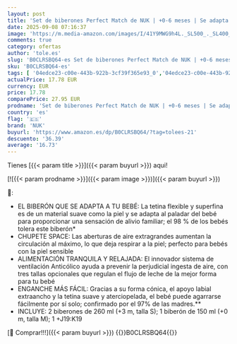 ```yaml
---
layout: post
title: 'Set de biberones Perfect Match de NUK | +0-6 meses | Se adapta al paladar del bebé | 3 biberones anticólico y chupete Space | Sin BPA | Winnie the Pooh de Disney | 4 uds'
date: 2025-09-08 07:16:37
image: 'https://m.media-amazon.com/images/I/41Y9MWG9h4L._SL500_._SL400_.jpg'
comments: true
category: ofertas
author: 'tole.es'
slug: 'B0CLRSBQ64-es Set de biberones Perfect Match de NUK | +0-6 meses | Se...'
sku: 'B0CLRSBQ64-es'
tags: [ '04edce23-c00e-443b-922b-3cf39f365e93_0','04edce23-c00e-443b-922b-3cf39f365e93_4001','04edce23-c00e-443b-922b-3cf39f365e93_7501','Arborist Merchandising Root','Bebé','Biberones','Biberones y accesorios','Feeding','Feeding_NUK','Lactancia y alimentación','Self Service','Special Features Stores','bebé','biberones','chupete','nuk','🇪🇸', ]
actualPrice: 17.78 EUR
currency: EUR
price: 17.78
comparePrice: 27.95 EUR
prodname: 'Set de biberones Perfect Match de NUK | +0-6 meses | Se adapta al paladar del bebé | 3 biberones anticólico y chupete Space | Sin BPA | Winnie the Pooh de Disney | 4 uds'
country: 'es'
flag: '🇪🇸'
brand: 'NUK'
buyurl: 'https://www.amazon.es/dp/B0CLRSBQ64/?tag=tolees-21'
descuento: '36.39'
average: '16.73'
---
```


Tienes [{{< param title >}}]({{< param buyurl >}}) aqui!

[![{{< param prodname >}}]({{< param image >}})]({{< param buyurl >}})

🔎:

- EL BIBERÓN QUE SE ADAPTA A TU BEBÉ: La tetina flexible y superfina es de un material suave como la piel y se adapta al paladar del bebé para proporcionar una sensación de alivio familiar; el 98 % de los bebés tolera este biberón*
- CHUPETE SPACE: Las aberturas de aire extragrandes aumentan la circulación al máximo, lo que deja respirar a la piel; perfecto para bebés con la piel sensible
- ALIMENTACIÓN TRANQUILA Y RELAJADA: El innovador sistema de ventilación Anticólico ayuda a prevenir la perjudicial ingesta de aire, con tres tallas opcionales que regulan el flujo de leche de la mejor forma para tu bebé
- ENGANCHE MÁS FÁCIL: Gracias a su forma cónica, el apoyo labial extraancho y la tetina suave y aterciopelada, el bebé puede agarrarse fácilmente por sí solo; confirmado por el 97% de las madres.**
- INCLUYE: 2 biberones de 260 ml (+3 m, talla S); 1 biberón de 150 ml (+0 m, talla M); 1 +J19:K19

[🛒 Comprar!!!]({{< param buyurl >}})
{{<world>}}B0CLRSBQ64{{</world>}}
